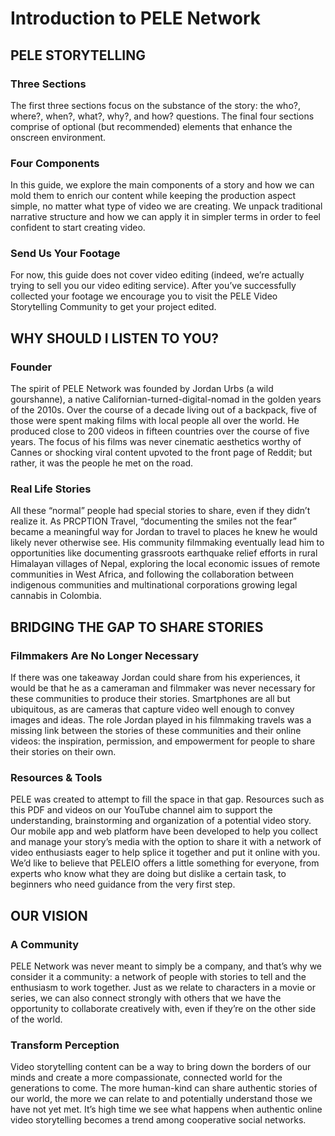 # Introduction to PELE Network

## PELE STORYTELLING
### Three Sections
The first three sections focus on the substance of the story: the who?, where?, when?, what?, why?, and how? questions. The final four sections comprise of optional (but recommended) elements that enhance the onscreen environment.

### Four Components
In this guide, we explore the main components of a story and how we can mold them to enrich our content while keeping the production aspect simple, no matter what type of video we are creating. We unpack traditional narrative structure and how we can apply it in simpler terms in order to feel confident to start creating video. 

### Send Us Your Footage
For now, this guide does not cover video editing (indeed, we’re actually trying to sell you our video editing service). After you’ve successfully collected your footage we encourage you to visit the PELE Video Storytelling Community to get your project edited.

## WHY SHOULD I LISTEN TO YOU?
### Founder
The spirit of PELE Network was founded by Jordan Urbs (a wild gourshanne), a native Californian-turned-digital-nomad in the golden years of the 2010s. Over the course of a decade living out of a backpack, five of those were spent making films with local people all over the world. He produced close to 200 videos in fifteen countries over the course of five years. The focus of his films was never cinematic aesthetics worthy of Cannes or shocking viral content upvoted to the front page of Reddit; but rather, it was the people he met on the road. 

### Real Life Stories
All these “normal” people had special stories to share, even if they didn’t realize it. As PRCPTION Travel, “documenting the smiles not the fear” became a meaningful way for Jordan to travel to places he knew he would likely never otherwise see. His community filmmaking eventually lead him to opportunities like documenting grassroots earthquake relief efforts in rural Himalayan villages of Nepal, exploring the local economic issues of remote communities in West Africa, and following the collaboration between indigenous communities and multinational corporations growing legal cannabis in Colombia.

## BRIDGING THE GAP TO SHARE STORIES
### Filmmakers Are No Longer Necessary
If there was one takeaway Jordan could share from his experiences, it would be that he as a cameraman and filmmaker was never necessary for these communities to produce their stories. Smartphones are all but ubiquitous, as are cameras that capture video well enough to convey images and ideas. The role Jordan played in his filmmaking travels was a missing link between the stories of these communities and their online videos: the inspiration, permission, and empowerment for people to share their stories on their own.

### Resources & Tools
PELE was created to attempt to fill the space in that gap. Resources such as this PDF and videos on our YouTube channel aim to support the understanding, brainstorming and organization of a potential video story. Our mobile app and web platform have been developed to help you   collect and manage your story’s media with the option to share it with a network of video enthusiasts eager to help splice it together and put it online with you. We’d like to believe that PELEIO offers a little something for everyone, from experts who know what they are doing but dislike a certain task, to beginners who need guidance from the very first step.

## OUR VISION
### A Community
PELE Network was never meant to simply be a company, and that’s why we consider it a community: a network of people with stories to tell and the enthusiasm to work together. Just as we relate to characters in a movie or series, we can also connect strongly with others that we have the opportunity to collaborate creatively with, even if they’re on the other side of the world.

### Transform Perception
Video storytelling content can be a way to bring down the borders of our minds and create a more compassionate, connected world for the generations to come. The more human-kind can share authentic stories of our world, the more we can relate to and potentially understand those we have not yet met. It’s high time we see what happens when authentic online video storytelling becomes a trend among cooperative social networks.
